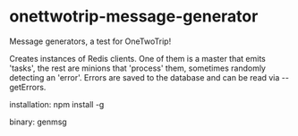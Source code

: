 # onettwotrip-message-generator
Message generators, a test for OneTwoTrip!

Creates instances of Redis clients. One of them is a master that emits 'tasks',
the rest are minions that 'process' them, sometimes randomly detecting an 'error'.
Errors are saved to the database and can be read via --getErrors.

installation:
npm install -g

binary:
genmsg